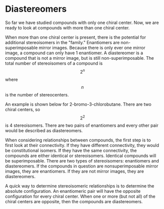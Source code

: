 # Diastereomers

So far we have studied compounds with only one chiral center.  Now, we are ready to look at compounds with more than one chiral center.  

When more than one chiral center is present, there is the potential for additional stereoisomers in the "family."  Enantiomers are non-superimposable mirror images.  Because there is only ever one mirror image, a compound can only have 1 enantiomer.  A diastereomer is a compound that is not a mirror image, but is still non-superimposable.   The total number of stereoisomers of a compound is $$2^n$$ where $$n$$ is the number of stereocenters.

An example is shown below for 2-bromo-3-chlorobutane.  There are two chiral centers, so $$2^2$$ is 4 stereoisomers.  There are two pairs of enantiomers and every other pair would be described as diastereomers.  

When considering relationships between compounds, the first step is to first look at their connectivity.  If they have different connectivity, they would be constitutional isomers.  If they have the same connectivity, the compounds are either identical or stereoisomers.  Identical compounds will be superimposable.  There are two types of stereoisomers: enantiomers and diastereomers.  If the compounds in question are nonsuperimposable mirror images, they are enantiomers.  If they are not mirror images, they are diastereomers. 

A quick way to determine stereoisomeric relationships is to determine the absolute configuration.  An enantiomeric pair will have the opposite configuration for every chiral center.  When one or more (but not all) of the chiral centers are opposite, then the compounds are diastereomers.  